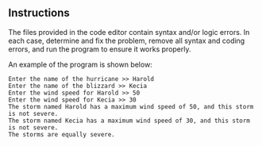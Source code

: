 ## Instructions

The files provided in the code editor contain syntax and/or logic errors. In each case, determine and fix the problem, remove all syntax and coding errors, and run the program to ensure it works properly.

An example of the program is shown below:

```
Enter the name of the hurricane >> Harold
Enter the name of the blizzard >> Kecia
Enter the wind speed for Harold >> 50
Enter the wind speed for Kecia >> 30
The storm named Harold has a maximum wind speed of 50, and this storm is not severe.
The storm named Kecia has a maximum wind speed of 30, and this storm is not severe.
The storms are equally severe.
```
